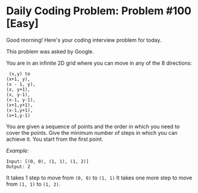 # Daily Coding Problem: Problem #100 [Easy]

Good morning! Here's your coding interview problem for today.

This problem was asked by Google.

You are in an infinite 2D grid where you can move in any of the 8 directions:

```
 (x,y) to
(x+1, y),
(x - 1, y),
(x, y+1),
(x, y-1),
(x-1, y-1),
(x+1,y+1),
(x-1,y+1),
(x+1,y-1)
```

You are given a sequence of points and the order in which you need to cover the points. Give the minimum number of steps in which you can achieve it. You start from the first point.

*Example:*

```
Input: [(0, 0), (1, 1), (1, 2)]
Output: 2
```

It takes 1 step to move from `(0, 0)` to `(1, 1)` It takes one more step to move from `(1, 1)` to `(1, 2)`.

